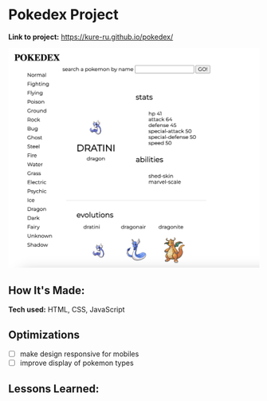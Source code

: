 # Pokedex Project

**Link to project:** https://kure-ru.github.io/pokedex/

![pokedex](screenshot.png)

## How It's Made:

**Tech used:** HTML, CSS, JavaScript

## Optimizations
- [ ] make design responsive for mobiles
- [ ] improve display of pokemon types

## Lessons Learned:



